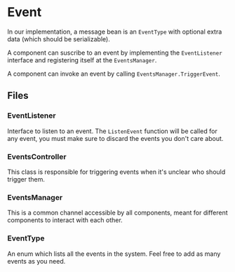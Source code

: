 # Event

In our implementation, a message bean is an `EventType` with optional extra data (which should be serializable).

A component can suscribe to an event by implementing the `EventListener` interface and registering itself at the `EventsManager`.

A component can invoke an event by calling `EventsManager.TriggerEvent`.

## Files
### EventListener
Interface to listen to an event.
The `ListenEvent` function will be called for any event, you must make sure to discard the events you don't care about.

### EventsController
This class is responsible for triggering events when it's unclear who should trigger them.

### EventsManager
This is a common channel accessible by all components, meant for different components to interact with each other.

### EventType
An enum which lists all the events in the system.
Feel free to add as many events as you need.
